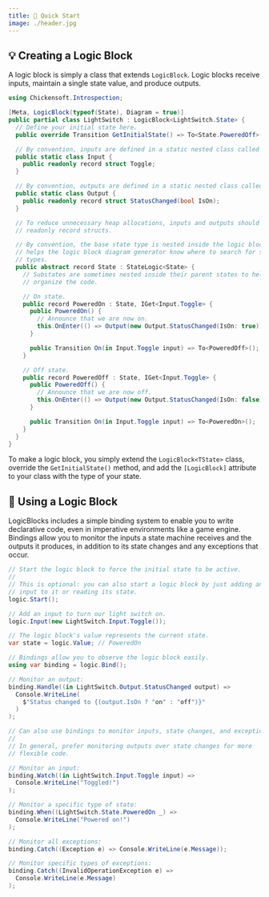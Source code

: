 ```yaml
---
title: 🚀 Quick Start
image: ./header.jpg
---
```


## 💡 Creating a Logic Block

A logic block is simply a class that extends `LogicBlock`. Logic blocks receive inputs, maintain a single state value, and produce outputs.

```csharp
using Chickensoft.Introspection;

[Meta, LogicBlock(typeof(State), Diagram = true)]
public partial class LightSwitch : LogicBlock<LightSwitch.State> {
  // Define your initial state here.
  public override Transition GetInitialState() => To<State.PoweredOff>();

  // By convention, inputs are defined in a static nested class called Input.
  public static class Input {
    public readonly record struct Toggle;
  }

  // By convention, outputs are defined in a static nested class called Output.
  public static class Output {
    public readonly record struct StatusChanged(bool IsOn);
  }

  // To reduce unnecessary heap allocations, inputs and outputs should be
  // readonly record structs.

  // By convention, the base state type is nested inside the logic block. This
  // helps the logic block diagram generator know where to search for state
  // types.
  public abstract record State : StateLogic<State> {
    // Substates are sometimes nested inside their parent states to help
    // organize the code.

    // On state.
    public record PoweredOn : State, IGet<Input.Toggle> {
      public PoweredOn() {
        // Announce that we are now on.
        this.OnEnter(() => Output(new Output.StatusChanged(IsOn: true)));
      }

      public Transition On(in Input.Toggle input) => To<PoweredOff>();
    }

    // Off state.
    public record PoweredOff : State, IGet<Input.Toggle> {
      public PoweredOff() {
        // Announce that we are now off.
        this.OnEnter(() => Output(new Output.StatusChanged(IsOn: false)));
      }

      public Transition On(in Input.Toggle input) => To<PoweredOn>();
    }
  }
}
```

To make a logic block, you simply extend the `LogicBlock<TState>` class, override the `GetInitialState()` method, and add the `[LogicBlock]` attribute to your class with the type of your state.

## 🔌 Using a Logic Block

LogicBlocks includes a simple binding system to enable you to write declarative code, even in imperative environments like a game engine. Bindings allow you to monitor the inputs a state machine receives and the outputs it produces, in addition to its state changes and any exceptions that occur.

```csharp
// Start the logic block to force the initial state to be active.
//
// This is optional: you can also start a logic block by just adding an
// input to it or reading its state.
logic.Start();

// Add an input to turn our light switch on.
logic.Input(new LightSwitch.Input.Toggle());

// The logic block's value represents the current state.
var state = logic.Value; // PoweredOn

// Bindings allow you to observe the logic block easily.
using var binding = logic.Bind();

// Monitor an output:
binding.Handle((in LightSwitch.Output.StatusChanged output) =>
  Console.WriteLine(
    $"Status changed to {(output.IsOn ? "on" : "off")}"
  )
);

// Can also use bindings to monitor inputs, state changes, and exceptions.
//
// In general, prefer monitoring outputs over state changes for more
// flexible code.

// Monitor an input:
binding.Watch((in LightSwitch.Input.Toggle input) =>
  Console.WriteLine("Toggled!")
);

// Monitor a specific type of state:
binding.When((LightSwitch.State.PoweredOn _) =>
  Console.WriteLine("Powered on!")
);

// Monitor all exceptions:
binding.Catch((Exception e) => Console.WriteLine(e.Message));

// Monitor specific types of exceptions:
binding.Catch((InvalidOperationException e) =>
  Console.WriteLine(e.Message)
);
```
